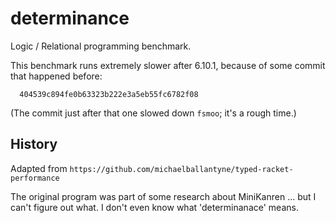 determinance
===

Logic / Relational programming benchmark.

This benchmark runs extremely slower after 6.10.1,
 because of some commit that happened before:

```
  404539c894fe0b63323b222e3a5eb55fc6782f08
```

(The commit just after that one slowed down `fsmoo`; it's a rough time.)


History
---

Adapted from `https://github.com/michaelballantyne/typed-racket-performance`

The original program was part of some research about MiniKanren ... but I can't
figure out what. I don't even know what 'determinanace' means.

